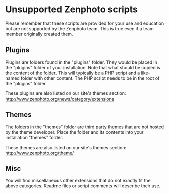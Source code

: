 Unsupported Zenphoto scripts
===========

Please remember that these scripts are provided for your use and education but are not supported by the Zenphoto team. This is true even if a team member originally created them.

Plugins
-------

Plugins are folders found in the "plugins" folder. They would be placed in the "plugins" folder of your installation. Note that what should be copied is the content of the folder. This will typically be a PHP script and a like-named folder with other content. The PHP script needs to be in the root of the "plugins" folder.

These plugins are also listed on our site's themes section:
http://www.zenphoto.org/news/category/extensions

Themes
------

The folders in the "themes" folder are third party themes that are not hosted by the theme developer. Place the folder and its contents into your installation "themes" folder.

These themes are also listed on our site's themes section:
http://www.zenphoto.org/theme/

Misc
------

You will find miscellaneous other extensions that do not exactly fit the above categories. Readme files or script comments will describe their use.